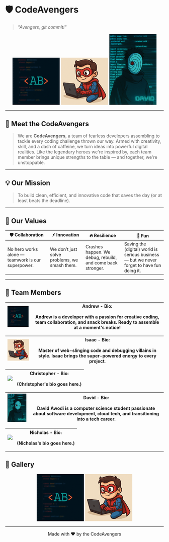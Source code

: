 # 🛡️ CodeAvengers
> *"Avengers, git commit!"*

<p align="center">
  <img src="https://github.com/mssa-ccad18/CodeAvengers/blob/main/Assets/resized_logo_under_1MB.png" width="150" />
  <img src="https://github.com/mssa-ccad18/CodeAvengers/blob/main/Assets/isaac-Spiderman-Superman-Coder.png" width="150" />
  <img src="https://github.com/mssa-ccad18/CodeAvengers/blob/main/David_obito.png?raw=true" width="150" />
</p>

---

## 🚀 Meet the CodeAvengers

> We are **CodeAvengers**, a team of fearless developers assembling to tackle every coding challenge thrown our way. Armed with creativity, skill, and a dash of caffeine, we turn ideas into powerful digital realities. Like the legendary heroes we're inspired by, each team member brings unique strengths to the table — and together, we're unstoppable.

---

## 💡 Our Mission

> To build clean, efficient, and innovative code that saves the day (or at least beats the deadline).

---

## 🧭 Our Values

| 🛡️ Collaboration | ⚡ Innovation | 🔥 Resilience | 🎉 Fun |
|------------------|--------------|----------------|--------|
| No hero works alone — teamwork is our superpower. | We don’t just solve problems, we smash them. | Crashes happen. We debug, rebuild, and come back stronger. | Saving the (digital) world is serious business — but we never forget to have fun doing it. |

---

## 👥 Team Members

| <img src="https://github.com/mssa-ccad18/CodeAvengers/blob/main/Assets/resized_logo_under_1MB.png" width="180"> | **Andrew** - Bio:<br><br>Andrew is a developer with a passion for creative coding, team collaboration, and snack breaks. Ready to assemble at a moment's notice! |
|---|---|

| <img src="https://github.com/mssa-ccad18/CodeAvengers/blob/main/Assets/isaac-Spiderman-Superman-Coder.png" width="150"> | **Isaac** - Bio:<br><br>Master of web-slinging code and debugging villains in style. Isaac brings the super-powered energy to every project. |
|---|---|

| <img src="https://github.com/mssa-ccad18/CodeAvengers/blob/main/Assets/placeholder.png" width="150"> | **Christopher** - Bio:<br><br>(Christopher's bio goes here.) |
|---|---|

| <img src="https://github.com/mssa-ccad18/CodeAvengers/blob/main/David_obito.png?raw=true" width="150"> | **David** - Bio:<br><br>David Awodi is a computer science student passionate about software development, cloud tech, and transitioning into a tech career. |
|---|---|

| <img src="https://github.com/mssa-ccad18/CodeAvengers/blob/main/Assets/placeholder.png" width="150"> | **Nicholas** - Bio:<br><br>(Nicholas's bio goes here.) |
|---|---|


---

## 🌟 Gallery

<p align="center">
  <img src="https://github.com/mssa-ccad18/CodeAvengers/blob/main/Assets/resized_logo_under_1MB.png" width="150" />
  <img src="https://github.com/mssa-ccad18/CodeAvengers/blob/main/Assets/isaac-Spiderman-Superman-Coder.png" width="150" />
</p>

---

<p align="center">
  Made with ❤️ by the CodeAvengers
</p>

